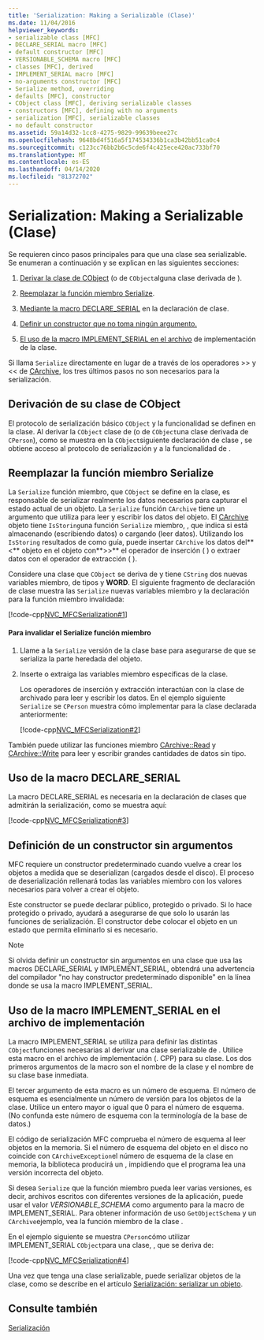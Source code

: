 ```yaml
---
title: 'Serialization: Making a Serializable (Clase)'
ms.date: 11/04/2016
helpviewer_keywords:
- serializable class [MFC]
- DECLARE_SERIAL macro [MFC]
- default constructor [MFC]
- VERSIONABLE_SCHEMA macro [MFC]
- classes [MFC], derived
- IMPLEMENT_SERIAL macro [MFC]
- no-arguments constructor [MFC]
- Serialize method, overriding
- defaults [MFC], constructor
- CObject class [MFC], deriving serializable classes
- constructors [MFC], defining with no arguments
- serialization [MFC], serializable classes
- no default constructor
ms.assetid: 59a14d32-1cc8-4275-9829-99639beee27c
ms.openlocfilehash: 9648bd4f516a5f174534336b1ca3b42bb51ca0c4
ms.sourcegitcommit: c123cc76bb2b6c5cde6f4c425ece420ac733bf70
ms.translationtype: MT
ms.contentlocale: es-ES
ms.lasthandoff: 04/14/2020
ms.locfileid: "81372702"
---
```

# <a name="serialization-making-a-serializable-class"></a>Serialization: Making a Serializable (Clase)

Se requieren cinco pasos principales para que una clase sea serializable. Se enumeran a continuación y se explican en las siguientes secciones:

1. [Derivar la clase de CObject](#_core_deriving_your_class_from_cobject) (o de `CObject`alguna clase derivada de ).

1. [Reemplazar la función miembro Serialize](#_core_overriding_the_serialize_member_function).

1. [Mediante la macro DECLARE_SERIAL](#_core_using_the_declare_serial_macro) en la declaración de clase.

1. [Definir un constructor que no toma ningún argumento.](#_core_defining_a_constructor_with_no_arguments)

1. [El uso de la macro IMPLEMENT_SERIAL en el archivo](#_core_using_the_implement_serial_macro_in_the_implementation_file) de implementación de la clase.

Si llama `Serialize` directamente en lugar de a través de los operadores >> y << de [CArchive](../mfc/reference/carchive-class.md), los tres últimos pasos no son necesarios para la serialización.

## <a name="deriving-your-class-from-cobject"></a><a name="_core_deriving_your_class_from_cobject"></a>Derivación de su clase de CObject

El protocolo de serialización básico `CObject` y la funcionalidad se definen en la clase. Al derivar la `CObject` clase de (o de `CObject`una clase derivada de `CPerson`), como se muestra en la `CObject`siguiente declaración de clase , se obtiene acceso al protocolo de serialización y a la funcionalidad de .

## <a name="overriding-the-serialize-member-function"></a><a name="_core_overriding_the_serialize_member_function"></a>Reemplazar la función miembro Serialize

La `Serialize` función miembro, que `CObject` se define en la clase, es responsable de serializar realmente los datos necesarios para capturar el estado actual de un objeto. La `Serialize` función `CArchive` tiene un argumento que utiliza para leer y escribir los datos del objeto. El [CArchive](../mfc/reference/carchive-class.md) objeto tiene `IsStoring`una función `Serialize` miembro, , que indica si está almacenando (escribiendo datos) o cargando (leer datos). Utilizando los `IsStoring` resultados de como guía, puede insertar `CArchive` los datos del**<** objeto en el objeto con**>>** el operador de inserción ( ) o extraer datos con el operador de extracción ( ).

Considere una clase que `CObject` se deriva de y tiene `CString` dos nuevas variables miembro, de tipos y **WORD**. El siguiente fragmento de declaración de clase muestra las `Serialize` nuevas variables miembro y la declaración para la función miembro invalidada:

[!code-cpp[NVC_MFCSerialization#1](../mfc/codesnippet/cpp/serialization-making-a-serializable-class_1.h)]

#### <a name="to-override-the-serialize-member-function"></a>Para invalidar el Serialize función miembro

1. Llame a la `Serialize` versión de la clase base para asegurarse de que se serializa la parte heredada del objeto.

1. Inserte o extraiga las variables miembro específicas de la clase.

   Los operadores de inserción y extracción interactúan con la clase de archivado para leer y escribir los datos. En el ejemplo siguiente `Serialize` se `CPerson` muestra cómo implementar para la clase declarada anteriormente:

   [!code-cpp[NVC_MFCSerialization#2](../mfc/codesnippet/cpp/serialization-making-a-serializable-class_2.cpp)]

También puede utilizar las funciones miembro [CArchive::Read](../mfc/reference/carchive-class.md#read) y [CArchive::Write](../mfc/reference/carchive-class.md#write) para leer y escribir grandes cantidades de datos sin tipo.

## <a name="using-the-declare_serial-macro"></a><a name="_core_using_the_declare_serial_macro"></a>Uso de la macro DECLARE_SERIAL

La macro DECLARE_SERIAL es necesaria en la declaración de clases que admitirán la serialización, como se muestra aquí:

[!code-cpp[NVC_MFCSerialization#3](../mfc/codesnippet/cpp/serialization-making-a-serializable-class_3.h)]

## <a name="defining-a-constructor-with-no-arguments"></a><a name="_core_defining_a_constructor_with_no_arguments"></a>Definición de un constructor sin argumentos

MFC requiere un constructor predeterminado cuando vuelve a crear los objetos a medida que se deserializan (cargados desde el disco). El proceso de deserialización rellenará todas las variables miembro con los valores necesarios para volver a crear el objeto.

Este constructor se puede declarar público, protegido o privado. Si lo hace protegido o privado, ayudará a asegurarse de que solo lo usarán las funciones de serialización. El constructor debe colocar el objeto en un estado que permita eliminarlo si es necesario.

> [!NOTE]
> Si olvida definir un constructor sin argumentos en una clase que usa las macros DECLARE_SERIAL y IMPLEMENT_SERIAL, obtendrá una advertencia del compilador "no hay constructor predeterminado disponible" en la línea donde se usa la macro IMPLEMENT_SERIAL.

## <a name="using-the-implement_serial-macro-in-the-implementation-file"></a><a name="_core_using_the_implement_serial_macro_in_the_implementation_file"></a>Uso de la macro IMPLEMENT_SERIAL en el archivo de implementación

La macro IMPLEMENT_SERIAL se utiliza para definir las distintas `CObject`funciones necesarias al derivar una clase serializable de . Utilice esta macro en el archivo de implementación (. CPP) para su clase. Los dos primeros argumentos de la macro son el nombre de la clase y el nombre de su clase base inmediata.

El tercer argumento de esta macro es un número de esquema. El número de esquema es esencialmente un número de versión para los objetos de la clase. Utilice un entero mayor o igual que 0 para el número de esquema. (No confunda este número de esquema con la terminología de la base de datos.)

El código de serialización MFC comprueba el número de esquema al leer objetos en la memoria. Si el número de esquema del objeto en el disco no coincide con `CArchiveException`el número de esquema de la clase en memoria, la biblioteca producirá un , impidiendo que el programa lea una versión incorrecta del objeto.

Si desea `Serialize` que la función miembro pueda leer varias versiones, es decir, archivos escritos con diferentes versiones de la aplicación, puede usar el valor *VERSIONABLE_SCHEMA* como argumento para la macro de IMPLEMENT_SERIAL. Para obtener información de uso `GetObjectSchema` y un `CArchive`ejemplo, vea la función miembro de la clase .

En el ejemplo siguiente se muestra `CPerson`cómo utilizar IMPLEMENT_SERIAL `CObject`para una clase, , que se deriva de:

[!code-cpp[NVC_MFCSerialization#4](../mfc/codesnippet/cpp/serialization-making-a-serializable-class_4.cpp)]

Una vez que tenga una clase serializable, puede serializar objetos de la clase, como se describe en el artículo [Serialización: serializar un objeto](../mfc/serialization-serializing-an-object.md).

## <a name="see-also"></a>Consulte también

[Serialización](../mfc/serialization-in-mfc.md)
